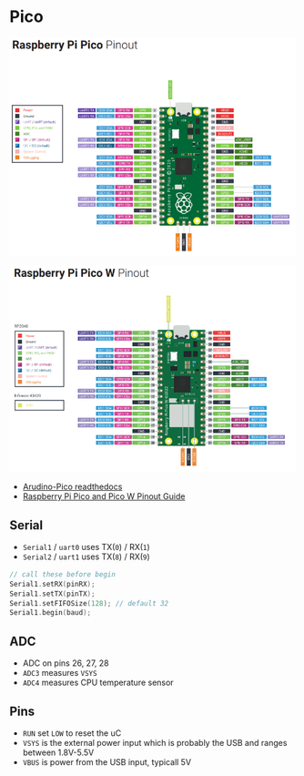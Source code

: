 # Pico

![](./pico-pinout.png)

![](./pico-w-pinout.png)

- [Arudino-Pico readthedocs](https://arduino-pico.readthedocs.io/en/latest/index.html)
- [Raspberry Pi Pico and Pico W Pinout Guide](https://randomnerdtutorials.com/raspberry-pi-pico-w-pinout-gpios/)

## Serial

- `Serial1` / `uart0` uses TX(`0`) / RX(`1`)
- `Serial2` / `uart1` uses TX(`8`) / RX(`9`)

```cpp
// call these before begin
Serial1.setRX(pinRX);
Serial1.setTX(pinTX);
Serial1.setFIFOSize(128); // default 32
Serial1.begin(baud);
```


## ADC

- ADC on pins 26, 27, 28
- `ADC3` measures `VSYS`
- `ADC4` measures CPU temperature sensor

## Pins

- `RUN` set `LOW` to reset the uC
- `VSYS` is the external power input which is probably the USB and ranges between 1.8V-5.5V
- `VBUS` is power from the USB input, typicall 5V
